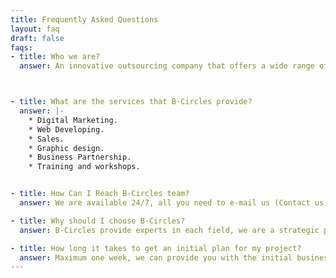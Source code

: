 ```yaml
---
title: Frequently Asked Questions
layout: faq
draft: false
faqs:
- title: Who we are?
  answer: An innovative outsourcing company that offers a wide range of services to business, firms, & startups. With a strong emphasis on digital marketing, B-Circles acts as a strategic partner, assisting clients to achieve unparalleled success & market prominence. We have expert team in their field can provide and creative the most professional services for our clients.



- title: What are the services that B-Circles provide?
  answer: |-
    * Digital Marketing.
    * Web Developing.
    * Sales.
    * Graphic design.
    * Business Partnership.
    * Training and workshops.


- title: How Can I Reach B-Circles team?
  answer: We are available 24/7, all you need to e-mail us (Contact us) and we will reply in less than 24 hours.

- title: Why should I choose B-Circles?
  answer: B-Circles provide experts in each field, we are a strategic partner, assisting clients to achieve unparalleled success & market prominence. We aim to be the driving force behind its clients' success, offering innovative ideas & a comprehensive circle of services to propel businesses to new heights. We are flexible and have the availability to reach client’s needs.

- title: How long it takes to get an initial plan for my project?
  answer: Maximum one week, we can provide you with the initial business plan, designs.
---
```

